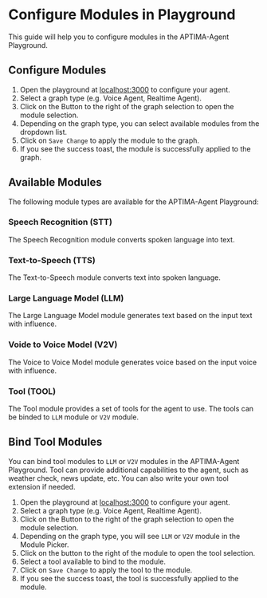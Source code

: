 # Configure Modules in Playground

This guide will help you to configure modules in the APTIMA-Agent Playground.

## Configure Modules

1. Open the playground at [localhost:3000](http://localhost:3000) to configure your agent.
2. Select a graph type (e.g. Voice Agent, Realtime Agent).
3. Click on the Button to the right of the graph selection to open the module selection.
4. Depending on the graph type, you can select available modules from the dropdown list.
5. Click on `Save Change` to apply the module to the graph.
6. If you see the success toast, the module is successfully applied to the graph.

## Available Modules

The following module types are available for the APTIMA-Agent Playground:

### Speech Recognition (STT)

The Speech Recognition module converts spoken language into text.

### Text-to-Speech (TTS)

The Text-to-Speech module converts text into spoken language.

### Large Language Model (LLM)

The Large Language Model module generates text based on the input text with influence.

### Voide to Voice Model (V2V)

The Voice to Voice Model module generates voice based on the input voice with influence.

### Tool (TOOL)

The Tool module provides a set of tools for the agent to use. The tools can be binded to `LLM` module or `V2V` module.

## Bind Tool Modules

You can bind tool modules to `LLM` or `V2V` modules in the APTIMA-Agent Playground.
Tool can provide additional capabilities to the agent, such as weather check, news update, etc. You can also write your own tool extension if needed.

1. Open the playground at [localhost:3000](http://localhost:3000) to configure your agent.
2. Select a graph type (e.g. Voice Agent, Realtime Agent).
3. Click on the Button to the right of the graph selection to open the module selection.
4. Depending on the graph type, you will see `LLM` or `V2V` module in the Module Picker.
5. Click on the button to the right of the module to open the tool selection.
6. Select a tool available to bind to the module.
7. Click on `Save Change` to apply the tool to the module.
8. If you see the success toast, the tool is successfully applied to the module.
